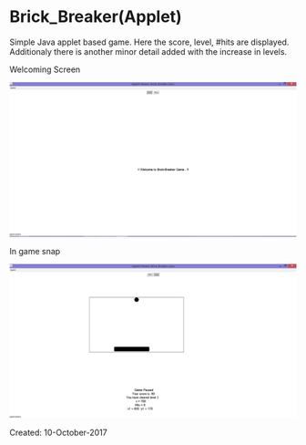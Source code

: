 # Brick_Breaker(Applet)
Simple Java applet based game. Here the score, level, #hits are displayed. Additionaly there is another minor detail added with the increase in levels.  

Welcoming Screen

![Welcoming Screen](https://github.com/Kashyap-Nirmal/Java-practice/blob/main/Brick_Breaker(Applet)/Snap_1.png)

In game snap

![In game snap](https://github.com/Kashyap-Nirmal/Java-practice/blob/main/Brick_Breaker(Applet)/Snap_2.png)

Created: 10-October-2017
